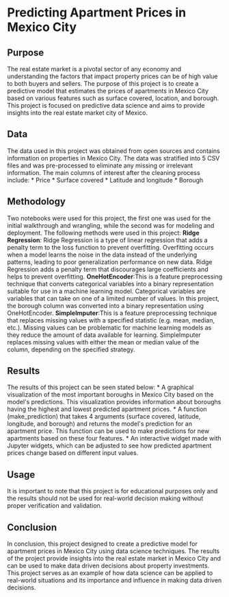 # Predicting Apartment Prices in Mexico City
## Purpose
The real estate market is a pivotal sector of any economy and understanding the factors that impact property prices can be of high value to both buyers and sellers. The purpose of this project is to create a predictive model that estimates the prices of apartments in Mexico City based on various features such as surface covered, location, and borough. This project is focused on predictive data science and aims to provide insights into the real estate market city of Mexico.
## Data
The data used in this project was obtained from open sources and contains information on properties in Mexico City. The data was stratified into 5 CSV files and was pre-processed to eliminate any missing or irrelevant information. The main columns of interest after the cleaning process include:                                        * Price                                                                                                                                                                 * Surface covered                                                                                                                                                       * Latitude and longitude                                                                                                                                                 * Borough
## Methodology
Two notebooks were used for this project, the first one was used for the initial walkthrough and wrangling, while the second was for modeling and deployment. The following methods were used in this project:                                                                                                                                                                                                                                                                                                     **Ridge Regression**: Ridge Regression is a type of linear regression that adds a penalty term to the loss function to prevent overfitting. Overfitting occurs when a model learns the noise in the data instead of the underlying patterns, leading to poor generalization performance on new data. Ridge Regression adds a penalty term that discourages large coefficients and helps to prevent overfitting.                                                                                                                                                                                                                                                                                 **OneHotEncoder**:This is a feature preprocessing technique that converts categorical variables into a binary representation suitable for use in a machine learning model. Categorical variables are variables that can take on one of a limited number of values. In this project, the borough column was converted into a binary representation using OneHotEncoder.                                                                                                                                                                                                                                                                                                             **SimpleImputer**:This is a feature preprocessing technique that replaces missing values with a specified statistic (e.g. mean, median, etc.). Missing values can be problematic for machine learning models as they reduce the amount of data available for learning. SimpleImputer replaces missing values with either the mean or median value of the column, depending on the specified strategy.
## Results
The results of this project can be seen stated below:                                                                                                                                                                                                                                                                                           * A graphical visualization of the most important boroughs in Mexico City based on the model's predictions. This visualization provides information about boroughs having the highest and lowest predicted apartment prices.                                                                                                                                                                                                                                                                                       * A function (make_prediction) that takes 4 arguments (surface covered, latitude, longitude, and borough) and returns the model's prediction for an apartment price. This function can be used to make predictions for new apartments based on these four features.                                                                                                                                                                                                                                                   * An interactive widget made with Jupyter widgets, which can be adjusted to see how predicted apartment prices change based on different input values. 
## Usage
It is important to note that this project is for educational purposes only and the results should not be used for real-world decision making without proper verification and validation.
## Conclusion
In conclusion, this project designed  to create a predictive model for apartment prices in Mexico City using data science techniques. The results of the project provide insights into the real estate market in Mexico City and can be used to make data driven decisions about property investments. This project serves as an example of how data science can be applied to real-world situations and its importance and influence in making data driven decisions.

 
                                                                                                                                                                                                                                             